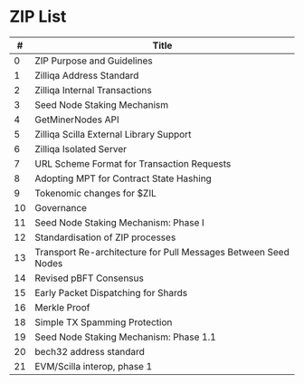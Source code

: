 # ZIP List

| #  | Title                                      |
|----|--------------------------------------------|
| 0  | ZIP Purpose and Guidelines                 |
| 1  | Zilliqa Address Standard                   |
| 2  | Zilliqa Internal Transactions              |
| 3  | Seed Node Staking Mechanism                |
| 4  | GetMinerNodes API                          |
| 5  | Zilliqa Scilla External Library Support    |
| 6  | Zilliqa Isolated Server                    |
| 7  | URL Scheme Format for Transaction Requests |
| 8  | Adopting MPT for Contract State Hashing    |
| 9  | Tokenomic changes for $ZIL                 |
| 10 | Governance                                 |
| 11 | Seed Node Staking Mechanism: Phase I       |
| 12 | Standardisation of ZIP processes           |
| 13 | Transport Re-architecture for Pull Messages Between Seed Nodes |
| 14 | Revised pBFT Consensus                     |
| 15 | Early Packet Dispatching for Shards        |
| 16 | Merkle Proof                               |
| 18 | Simple TX Spamming Protection              |
| 19 | Seed Node Staking Mechanism: Phase 1.1     |
| 20 | bech32 address standard                    |
| 21 | EVM/Scilla interop, phase 1                |
